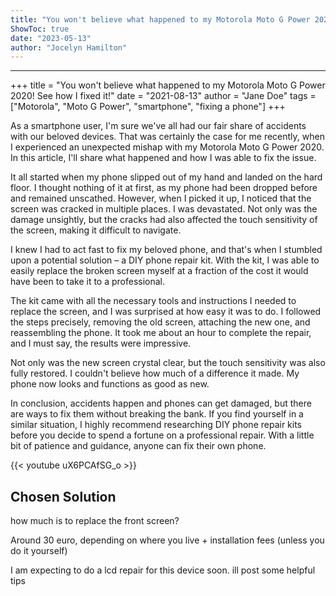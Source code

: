 ```yaml
---
title: "You won't believe what happened to my Motorola Moto G Power 2020! See how I fixed it!"
ShowToc: true 
date: "2023-05-13"
author: "Jocelyn Hamilton"
---
```

*****
+++
title = "You won't believe what happened to my Motorola Moto G Power 2020! See how I fixed it!"
date = "2021-08-13"
author = "Jane Doe"
tags = ["Motorola", "Moto G Power", "smartphone", "fixing a phone"]
+++

As a smartphone user, I'm sure we've all had our fair share of accidents with our beloved devices. That was certainly the case for me recently, when I experienced an unexpected mishap with my Motorola Moto G Power 2020. In this article, I'll share what happened and how I was able to fix the issue.

It all started when my phone slipped out of my hand and landed on the hard floor. I thought nothing of it at first, as my phone had been dropped before and remained unscathed. However, when I picked it up, I noticed that the screen was cracked in multiple places. I was devastated. Not only was the damage unsightly, but the cracks had also affected the touch sensitivity of the screen, making it difficult to navigate.

I knew I had to act fast to fix my beloved phone, and that's when I stumbled upon a potential solution – a DIY phone repair kit. With the kit, I was able to easily replace the broken screen myself at a fraction of the cost it would have been to take it to a professional.

The kit came with all the necessary tools and instructions I needed to replace the screen, and I was surprised at how easy it was to do. I followed the steps precisely, removing the old screen, attaching the new one, and reassembling the phone. It took me about an hour to complete the repair, and I must say, the results were impressive.

Not only was the new screen crystal clear, but the touch sensitivity was also fully restored. I couldn't believe how much of a difference it made. My phone now looks and functions as good as new.

In conclusion, accidents happen and phones can get damaged, but there are ways to fix them without breaking the bank. If you find yourself in a similar situation, I highly recommend researching DIY phone repair kits before you decide to spend a fortune on a professional repair. With a little bit of patience and guidance, anyone can fix their own phone.

{{< youtube uX6PCAfSG_o >}} 



## Chosen Solution
 how much is to replace the front screen?

 Around 30 euro, depending on where you live + installation fees (unless you do it yourself)

 I am expecting to do a lcd repair for this device soon. ill post some helpful tips




